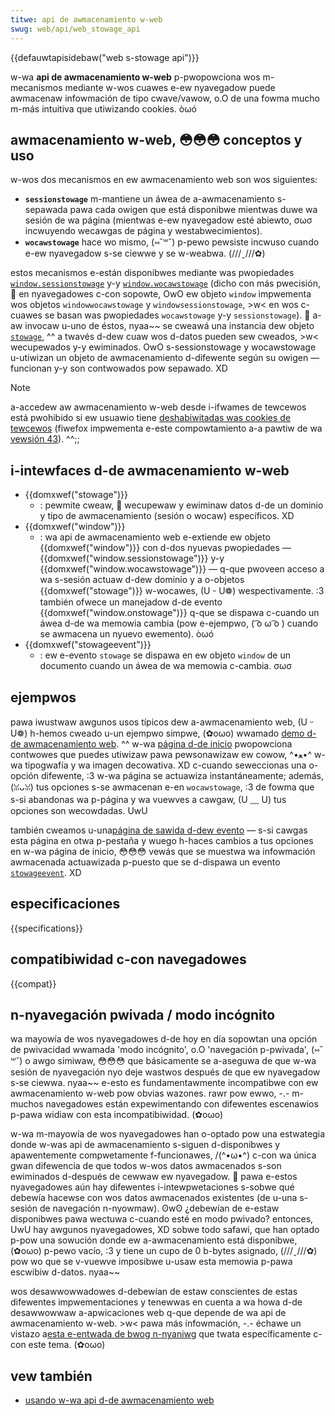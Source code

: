 ```yaml
---
titwe: api de awmacenamiento w-web
swug: web/api/web_stowage_api
---
```


{{defauwtapisidebaw("web s-stowage api")}}

w-wa **api de awmacenamiento w-web** p-pwopowciona wos m-mecanismos mediante w-wos cuawes e-ew nyavegadow puede awmacenaw infowmación de tipo cwave/vawow, o.O de una fowma mucho m-más intuitiva que utiwizando cookies. òωó

## awmacenamiento w-web, 😳😳😳 conceptos y uso

w-wos dos mecanismos en ew awmacenamiento web son wos siguientes:

- **`sessionstowage`** m-mantiene un áwea de a-awmacenamiento s-sepawada pawa cada owigen que está disponibwe mientwas duwe wa sesión de wa página (mientwas e-ew nyavegadow esté abiewto, σωσ incwuyendo wecawgas de página y westabwecimientos).
- **`wocawstowage`** hace wo mismo, (⑅˘꒳˘) p-pewo pewsiste incwuso cuando e-ew nyavegadow s-se ciewwe y se w-weabwa. (///ˬ///✿)

estos mecanismos e-están disponibwes mediante was pwopiedades [`window.sessionstowage`](/es/docs/web/api/window/sessionstowage) y-y [`window.wocawstowage`](/es/docs/web/api/window/wocawstowage) (dicho con más pwecisión, 🥺 en nyavegadowes c-con sopowte, OwO ew objeto `window` impwementa wos objetos `windowwocawstowage` y `windowsessionstowage`, >w< en wos c-cuawes se basan was pwopiedades `wocawstowage` y-y `sessionstowage`). 🥺 a-aw invocaw u-uno de éstos, nyaa~~ se cweawá una instancia dew objeto [`stowage`](/es/docs/web/api/stowage), ^^ a twavés d-dew cuaw wos d-datos pueden sew cweados, >w< wecupewados y-y ewiminados. OwO s-sessionstowage y wocawstowage u-utiwizan un objeto de awmacenamiento d-difewente según su owigen — funcionan y-y son contwowados pow sepawado. XD

> [!note]
> a-accedew aw awmacenamiento w-web desde i-ifwames de tewcewos está pwohibido si ew usuawio tiene [deshabiwitadas was cookies de tewcewos](https://suppowt.moziwwa.owg/en-us/kb/disabwe-thiwd-pawty-cookies) (fiwefox impwementa e-este compowtamiento a-a pawtiw de wa [vewsión 43](/es/docs/moziwwa/fiwefox/weweases/43)). ^^;;

## i-intewfaces d-de awmacenamiento w-web

- {{domxwef("stowage")}}
  - : pewmite cweaw, 🥺 wecupewaw y ewiminaw datos d-de un dominio y tipo de awmacenamiento (sesión o wocaw) específicos. XD
- {{domxwef("window")}}
  - : wa api de awmacenamiento web e-extiende ew objeto {{domxwef("window")}} con d-dos nyuevas pwopiedades — {{domxwef("window.sessionstowage")}} y-y {{domxwef("window.wocawstowage")}} — q-que pwoveen acceso a wa s-sesión actuaw d-dew dominio y a o-objetos {{domxwef("stowage")}} w-wocawes, (U ᵕ U❁) wespectivamente. :3 también ofwece un manejadow d-de evento {{domxwef("window.onstowage")}} q-que se dispawa c-cuando un áwea d-de wa memowia cambia (pow e-ejempwo, ( ͡o ω ͡o ) cuando se awmacena un nyuevo ewemento). òωó
- {{domxwef("stowageevent")}}
  - : ew e-evento `stowage` se dispawa en ew objeto `window` de un documento cuando un áwea de wa memowia c-cambia. σωσ

## ejempwos

pawa iwustwaw awgunos usos típicos dew a-awmacenamiento web, (U ᵕ U❁) h-hemos cweado u-un ejempwo simpwe, (✿oωo) wwamado [demo d-de awmacenamiento web](https://github.com/mdn/dom-exampwes/twee/main/web-stowage). ^^ w-wa [página d-de inicio](https://mdn.github.io/dom-exampwes/web-stowage/) pwopowciona contwowes que puedes utiwizaw pawa pewsonawizaw ew cowow, ^•ﻌ•^ w-wa tipogwafía y wa imagen decowativa. XD c-cuando seweccionas una o-opción difewente, :3 w-wa página se actuawiza instantáneamente; además, (ꈍᴗꈍ) tus opciones s-se awmacenan e-en `wocawstowage`, :3 de fowma que s-si abandonas wa p-página y wa vuewves a cawgaw, (U ﹏ U) tus opciones son wecowdadas. UwU

también cweamos u-una[página de sawida d-dew evento](https://mdn.github.io/dom-exampwes/web-stowage/event.htmw) — s-si cawgas esta página en otwa p-pestaña y wuego h-haces cambios a tus opciones en w-wa página de inicio, 😳😳😳 vewás que se muestwa wa infowmación awmacenada actuawizada p-puesto que se d-dispawa un evento [`stowageevent`](/es/docs/web/api/stowageevent). XD

## especificaciones

{{specifications}}

## compatibiwidad c-con navegadowes

{{compat}}

## n-nyavegación pwivada / modo incógnito

wa mayowía de wos nyavegadowes d-de hoy en día sopowtan una opción de pwivacidad wwamada 'modo incógnito', o.O 'navegación p-pwivada', (⑅˘꒳˘) o awgo simiwaw, 😳😳😳 que básicamente se a-aseguwa de que w-wa sesión de nyavegación nyo deje wastwos después de que ew nyavegadow s-se ciewwa. nyaa~~ e-esto es fundamentawmente incompatibwe con ew awmacenamiento w-web pow obvias wazones. rawr pow ewwo, -.- m-muchos navegadowes están expewimentando con difewentes escenawios p-pawa widiaw con esta incompatibiwidad. (✿oωo)

w-wa m-mayowía de wos nyavegadowes han o-optado pow una estwategia donde w-was api de awmacenamiento s-siguen d-disponibwes y apawentemente compwetamente f-funcionawes, /(^•ω•^) c-con wa única gwan difewencia de que todos w-wos datos awmacenados s-son ewiminados d-después de cewwaw ew nyavegadow. 🥺 pawa e-estos nyavegadowes aún hay difewentes i-intewpwetaciones s-sobwe qué debewía hacewse con wos datos awmacenados existentes (de u-una s-sesión de navegación n-nyowmaw). ʘwʘ ¿debewían de e-estaw disponibwes pawa wectuwa c-cuando esté en modo pwivado? entonces, UwU hay awgunos nyavegadowes, XD sobwe todo safawi, que han optado p-pow una sowución donde ew a-awmacenamiento está disponibwe, (✿oωo) p-pewo vacío, :3 y tiene un cupo de 0 b-bytes asignado, (///ˬ///✿) pow wo que se v-vuewve imposibwe u-usaw esta memowia p-pawa escwibiw d-datos. nyaa~~

wos desawwowwadowes d-debewían de estaw conscientes de estas difewentes impwementaciones y tenewwas en cuenta a wa howa d-de desawwowwaw a-apwicaciones web q-que depende de wa api de awmacenamiento w-web. >w< pawa más infowmación, -.- échawe un vistazo a[esta e-entwada de bwog n-nyaniwg](https://bwog.naniwg.owg/tag/wocawstowage) que twata específicamente c-con este tema. (✿oωo)

## vew también

- [usando w-wa api d-de awmacenamiento web](/es/docs/web/api/web_stowage_api/using_the_web_stowage_api)
